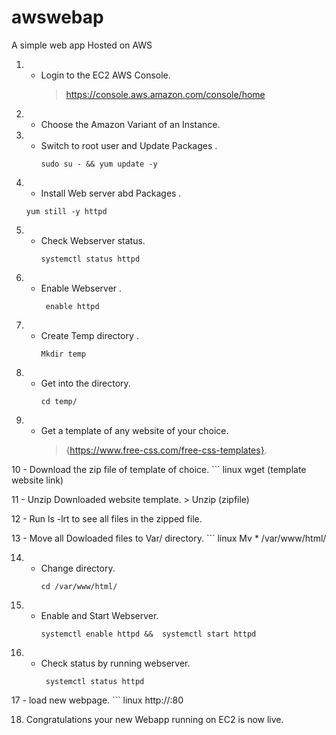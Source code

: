 # awswebap
A simple web app Hosted on AWS
1. - Login to the EC2 AWS Console.
     > https://console.aws.amazon.com/console/home
     
2. - Choose the Amazon Variant of an Instance.
3. - Switch to root user and Update Packages .
     ```linux
     sudo su - && yum update -y
     
4.  - Install Web server abd Packages .
     ``` linux 
     yum still -y httpd
5. - Check Webserver status.
      ``` linux 
      systemctl status httpd
6. - Enable Webserver .
      ``` linux 
       enable httpd
7. - Create Temp directory .
     ``` linux
     Mkdir temp
8. - Get into the directory.
      ``` linux
      cd temp/
9. - Get a template of any website of your choice.
     > {https://www.free-css.com/free-css-templates}.
    
10 - Download the zip file of template of choice.
      ``` linux
      wget (template website link)
      
11  - Unzip Downloaded website template.
        > Unzip (zipfile)
        
12  - Run ls -lrt to see all files in the zipped file.

13  - Move all Dowloaded files to Var/ directory.
       ``` linux
        Mv * /var/www/html/
        
14. - Change directory.
        ``` linux
        cd /var/www/html/
        
15. -  Enable and Start Webserver.
         ``` linux
         systemctl enable httpd &&  systemctl start httpd
      
16. -  Check status by running webserver.
         ``` linux
          systemctl status httpd
         
17 - load new webpage.
      ``` linux
       http://<public-ip>:80
      
18. Congratulations your new Webapp running on EC2 is now live. 
